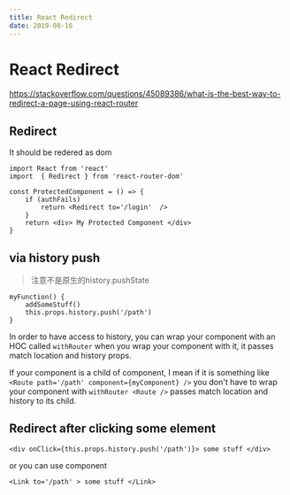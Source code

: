 ```yaml
---
title: React Redirect
date: 2019-08-16
---
```

# React Redirect
https://stackoverflow.com/questions/45089386/what-is-the-best-way-to-redirect-a-page-using-react-router

## Redirect
It should be redered as dom 

    import React from 'react'
    import  { Redirect } from 'react-router-dom'

    const ProtectedComponent = () => {
        if (authFails)
            return <Redirect to='/login'  />
        }
        return <div> My Protected Component </div>
    }

## via history push
> 注意不是原生的history.pushState


    myFunction() {
        addSomeStuff()
        this.props.history.push('/path')
    }

In order to have access to history, you can wrap your component with an HOC called `withRouter` when you wrap your component with it, it passes match location and history props. 

If your component is a child of <Route /> component, I mean if it is something like `<Route path='/path' component={myComponent} />` you don't have to wrap your component with `withRouter <Route />` passes match location and history to its child.

## Redirect after clicking some element

    <div onClick={this.props.history.push('/path')}> some stuff </div>

or you can use <Link /> component

    <Link to='/path' > some stuff </Link>